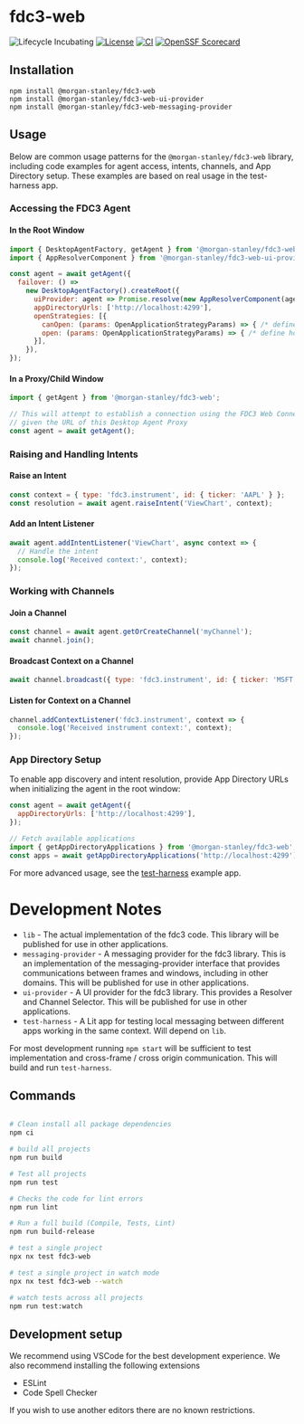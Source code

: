 # fdc3-web

![Lifecycle Incubating](https://badgen.net/badge/Lifecycle/Incubating/yellow)
[![License](https://img.shields.io/badge/License-Apache_2.0-blue.svg)](https://opensource.org/licenses/Apache-2.0)
[![CI](https://github.com/morganstanley/fdc3-web/actions/workflows/build.yml/badge.svg)](https://github.com/morganstanley/fdc3-web/actions/workflows/build.yml)
[![OpenSSF Scorecard](https://api.securityscorecards.dev/projects/github.com/morganstanley/fdc3-web/badge)](https://securityscorecards.dev/viewer/?uri=github.com/morganstanley/fdc3-web)

## Installation

```
npm install @morgan-stanley/fdc3-web
npm install @morgan-stanley/fdc3-web-ui-provider
npm install @morgan-stanley/fdc3-web-messaging-provider
```

## Usage

Below are common usage patterns for the `@morgan-stanley/fdc3-web` library, including code examples for agent access, intents, channels, and App Directory setup. These examples are based on real usage in the test-harness app.

### Accessing the FDC3 Agent

#### In the Root Window
```js
import { DesktopAgentFactory, getAgent } from '@morgan-stanley/fdc3-web';
import { AppResolverComponent } from '@morgan-stanley/fdc3-web-ui-provider';

const agent = await getAgent({
  failover: () =>
    new DesktopAgentFactory().createRoot({
      uiProvider: agent => Promise.resolve(new AppResolverComponent(agent, document)),
      appDirectoryUrls: ['http://localhost:4299'],
      openStrategies: [{
        canOpen: (params: OpenApplicationStrategyParams) => { /* define whether an app should open */ },
        open: (params: OpenApplicationStrategyParams) => { /* define how an app should open */ }
      }],
    }),
});
```

#### In a Proxy/Child Window
```js
import { getAgent } from '@morgan-stanley/fdc3-web';

// This will attempt to establish a connection using the FDC3 Web Connection Protocol
// given the URL of this Desktop Agent Proxy 
const agent = await getAgent();
```

### Raising and Handling Intents

#### Raise an Intent
```js
const context = { type: 'fdc3.instrument', id: { ticker: 'AAPL' } };
const resolution = await agent.raiseIntent('ViewChart', context);
```

#### Add an Intent Listener
```js
await agent.addIntentListener('ViewChart', async context => {
  // Handle the intent
  console.log('Received context:', context);
});
```

### Working with Channels

#### Join a Channel
```js
const channel = await agent.getOrCreateChannel('myChannel');
await channel.join();
```

#### Broadcast Context on a Channel
```js
await channel.broadcast({ type: 'fdc3.instrument', id: { ticker: 'MSFT' } });
```

#### Listen for Context on a Channel
```js
channel.addContextListener('fdc3.instrument', context => {
  console.log('Received instrument context:', context);
});
```

### App Directory Setup

To enable app discovery and intent resolution, provide App Directory URLs when initializing the agent in the root window:

```js
const agent = await getAgent({
  appDirectoryUrls: ['http://localhost:4299'],
});

// Fetch available applications
import { getAppDirectoryApplications } from '@morgan-stanley/fdc3-web';
const apps = await getAppDirectoryApplications('http://localhost:4299');
```

For more advanced usage, see the [test-harness](./projects/test-harness/README.md) example app.

# Development Notes

* `lib` - The actual implementation of the fdc3 code. This library will be published for use in other applications.
* `messaging-provider` - A messaging provider for the fdc3 library. This is an implementation of the messaging-provider interface that provides communications between frames and windows, including in other domains. This will be published for use in other applications.
* `ui-provider` - A UI provider for the fdc3 library. This provides a Resolver and Channel Selector. This will be published for use in other applications.
* `test-harness` - A Lit app for testing local messaging between different apps working in the same context. Will depend on `lib`.

For most development running `npm start` will be sufficient to test implementation and cross-frame / cross origin communication. This will build and run `test-harness`. 

## Commands

```bash

# Clean install all package dependencies
npm ci

# build all projects
npm run build

# Test all projects
npm run test

# Checks the code for lint errors
npm run lint 

# Run a full build (Compile, Tests, Lint)
npm run build-release

# test a single project
npx nx test fdc3-web 

# test a single project in watch mode
npx nx test fdc3-web --watch

# watch tests across all projects
npm run test:watch

```
## Development setup

We recommend using VSCode for the best development experience. We also recommend installing the following extensions
* ESLint
* Code Spell Checker

 If you wish to use another editors there are no known restrictions.
